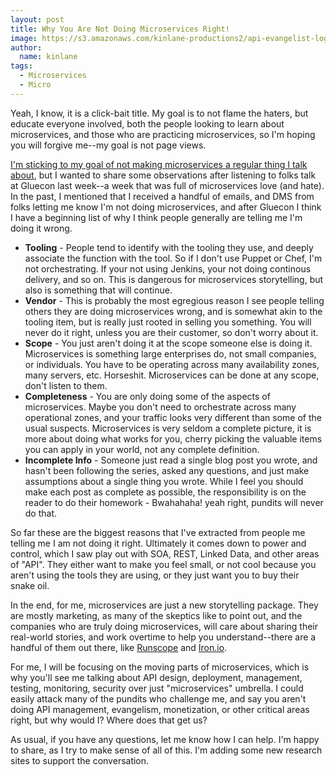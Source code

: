 ```yaml
---
layout: post
title: Why You Are Not Doing Microservices Right!
image: https://s3.amazonaws.com/kinlane-productions2/api-evangelist-logos/api-evangelist-butterfly-vertical.png
author:
  name: kinlane
tags:
  - Microservices
  - Micro
---
```

Yeah, I know, it is a click-bait title. My goal is to not flame the haters, but educate everyone involved, both the people looking to learn about microservices, and those who are practicing microservices, so I'm hoping you will forgive me--my goal is not page views.

[I'm sticking to my goal of not making microservices a regular thing I talk about](http://apievangelist.com/2015/04/10/on-apis-and-microservices/), but I wanted to share some observations after listening to folks talk at Gluecon last week--a week that was full of microservices love (and hate). In the past, I mentioned that I received a handful of emails, and DMS from folks letting me know I'm not doing microservices, and after Gluecon I think I have a beginning list of why I think people generally are telling me I'm doing it wrong.

*   **Tooling** - People tend to identify with the tooling they use, and deeply associate the function with the tool. So if I don't use Puppet or Chef, I'm not orchestrating. If your not using Jenkins, your not doing continous delivery, and so on. This is dangerous for microservices storytelling, but also is something that will continue.
*   **Vendor** - This is probably the most egregious reason I see people telling others they are doing microservices wrong, and is somewhat akin to the tooling item, but is really just rooted in selling you something. You will never do it right, unless you are their customer, so don't worry about it.
*   **Scope** - You just aren't doing it at the scope someone else is doing it. Microservices is something large enterprises do, not small companies, or individuals. You have to be operating across many availability zones, many servers, etc. Horseshit. Microservices can be done at any scope, don't listen to them.
*   **Completeness** - You are only doing some of the aspects of microservices. Maybe you don't need to orchestrate across many operational zones, and your traffic looks very different than some of the usual suspects. Microservices is very seldom a complete picture, it is more about doing what works for you, cherry picking the valuable items you can apply in your world, not any complete definition.
*   **Incomplete Info** - Someone just read a single blog post you wrote, and hasn't been following the series, asked any questions, and just make assumptions about a single thing you wrote. While I feel you should make each post as complete as possible, the responsibility is on the reader to do their homework - Bwahahaha! yeah right, pundits will never do that.

So far these are the biggest reasons that I've extracted from people me telling me I am not doing it right. Ultimately it comes down to power and control, which I saw play out with SOA, REST, Linked Data, and other areas of "API". They either want to make you feel small, or not cool because you aren't using the tools they are using, or they just want you to buy their snake oil. 

In the end, for me, microservices are just a new storytelling package. They are mostly marketing, as many of the skeptics like to point out, and the companies who are truly doing microservices, will care about sharing their real-world stories, and work overtime to help you understand--there are a handful of them out there, like [Runscope](https://www.runscope.com/) and [Iron.io](http://www.iron.io/). 

For me, I will be focusing on the moving parts of microservices, which is why you'll see me talking about API design, deployment, management, testing, monitoring, security over just "microservices" umbrella. I could easily attack many of the pundits who challenge me, and say you aren't doing API management, evangelism, monetization, or other critical areas right, but why would I? Where does that get us?

As usual, if you have any questions, let me know how I can help. I'm happy to share, as I try to make sense of all of this. I'm adding some new research sites to support the conversation.